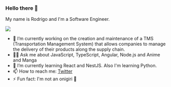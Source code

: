 ### Hello there 👋
My name is Rodrigo and I'm a Software Engineer.

![](https://media.giphy.com/media/Nx0rz3jtxtEre/giphy.gif)

<!--
**onigirimx/onigirimx** is a ✨ _special_ ✨ repository because its `README.md` (this file) appears on your GitHub profile.

Here are some ideas to get you started:

- 🔭 I’m currently working on the creation and maintenance of a TMS (Transportation Management System) that allows companies to manage the delivery of their products along the supply chain.
- 🌱 I’m currently learning React and NestJS. Also I'm learning Python with parallel projects 
- 📫 How to reach me: ...
- ⚡ Fun fact: I'm not an onigiri 🍙
-->

- 🔭 I’m currently working on the creation and maintenance of a TMS (Transportation Management System) that allows companies to manage the delivery of their products along the supply chain.
- 👨‍💻 Ask me about JavaScript, TypeScript, Angular, Node.js and Anime and Manga
- 🌱 I’m currently learning React and NestJS. Also I'm learning Python.
- 📫 How to reach me: [Twitter](https://twitter.com/onigirimex)
- ⚡ Fun fact: I'm not an onigiri 🍙
